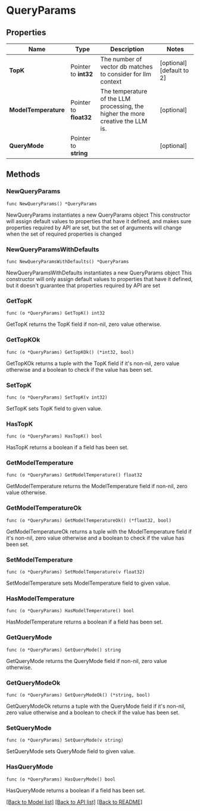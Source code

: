 # QueryParams

## Properties

Name | Type | Description | Notes
------------ | ------------- | ------------- | -------------
**TopK** | Pointer to **int32** | The number of vector db matches to consider for llm context | [optional] [default to 2]
**ModelTemperature** | Pointer to **float32** | The temperature of the LLM processing, the higher the more creative the LLM is. | [optional] 
**QueryMode** | Pointer to **string** |  | [optional] 

## Methods

### NewQueryParams

`func NewQueryParams() *QueryParams`

NewQueryParams instantiates a new QueryParams object
This constructor will assign default values to properties that have it defined,
and makes sure properties required by API are set, but the set of arguments
will change when the set of required properties is changed

### NewQueryParamsWithDefaults

`func NewQueryParamsWithDefaults() *QueryParams`

NewQueryParamsWithDefaults instantiates a new QueryParams object
This constructor will only assign default values to properties that have it defined,
but it doesn't guarantee that properties required by API are set

### GetTopK

`func (o *QueryParams) GetTopK() int32`

GetTopK returns the TopK field if non-nil, zero value otherwise.

### GetTopKOk

`func (o *QueryParams) GetTopKOk() (*int32, bool)`

GetTopKOk returns a tuple with the TopK field if it's non-nil, zero value otherwise
and a boolean to check if the value has been set.

### SetTopK

`func (o *QueryParams) SetTopK(v int32)`

SetTopK sets TopK field to given value.

### HasTopK

`func (o *QueryParams) HasTopK() bool`

HasTopK returns a boolean if a field has been set.

### GetModelTemperature

`func (o *QueryParams) GetModelTemperature() float32`

GetModelTemperature returns the ModelTemperature field if non-nil, zero value otherwise.

### GetModelTemperatureOk

`func (o *QueryParams) GetModelTemperatureOk() (*float32, bool)`

GetModelTemperatureOk returns a tuple with the ModelTemperature field if it's non-nil, zero value otherwise
and a boolean to check if the value has been set.

### SetModelTemperature

`func (o *QueryParams) SetModelTemperature(v float32)`

SetModelTemperature sets ModelTemperature field to given value.

### HasModelTemperature

`func (o *QueryParams) HasModelTemperature() bool`

HasModelTemperature returns a boolean if a field has been set.

### GetQueryMode

`func (o *QueryParams) GetQueryMode() string`

GetQueryMode returns the QueryMode field if non-nil, zero value otherwise.

### GetQueryModeOk

`func (o *QueryParams) GetQueryModeOk() (*string, bool)`

GetQueryModeOk returns a tuple with the QueryMode field if it's non-nil, zero value otherwise
and a boolean to check if the value has been set.

### SetQueryMode

`func (o *QueryParams) SetQueryMode(v string)`

SetQueryMode sets QueryMode field to given value.

### HasQueryMode

`func (o *QueryParams) HasQueryMode() bool`

HasQueryMode returns a boolean if a field has been set.


[[Back to Model list]](../README.md#documentation-for-models) [[Back to API list]](../README.md#documentation-for-api-endpoints) [[Back to README]](../README.md)


